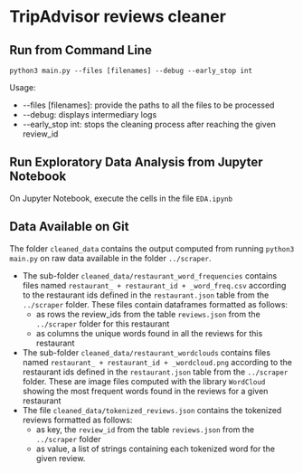 # TripAdvisor reviews cleaner

## Run from Command Line

```
python3 main.py --files [filenames] --debug --early_stop int
```

Usage:
* --files [filenames]: provide the paths to all the files to be processed
* --debug: displays intermediary logs
* --early_stop int: stops the cleaning process after reaching the given review_id

## Run Exploratory Data Analysis from Jupyter Notebook

On Jupyter Notebook, execute the cells in the file ``` EDA.ipynb ```


## Data Available on Git

The folder ``` cleaned_data ``` contains the output computed from running ``` python3 main.py ``` on raw data available in the folder ``` ../scraper ```.
* The sub-folder ``` cleaned_data/restaurant_word_frequencies ``` contains files named ``` restaurant_ + restaurant_id + _word_freq.csv ``` according to the restaurant ids defined in the ```restaurant.json``` table from the ``` ../scraper ``` folder. These files contain dataframes formatted as follows:
  * as rows the review_ids from the table ``` reviews.json ``` from the ``` ../scraper ``` folder for this restaurant
  * as columns the unique words found in all the reviews for this restaurant
* The sub-folder ``` cleaned_data/restaurant_wordclouds ``` contains files named ``` restaurant_ + restaurant_id + _wordcloud.png ``` according to the restaurant ids defined in the ```restaurant.json``` table from the ``` ../scraper ``` folder. These are image files computed with the library ``` WordCloud ``` showing the most frequent words found in the reviews for a given restaurant
* The file ``` cleaned_data/tokenized_reviews.json ``` contains the tokenized reviews formatted as follows:
  * as key, the ```review_id``` from the table ``` reviews.json ``` from the ``` ../scraper ``` folder
  * as value, a list of strings containing each tokenized word for the given review.
